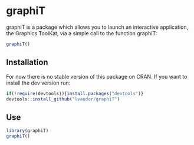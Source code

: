# graphiT

graphiT is a package which allows you to launch an interactive application, the Graphics ToolKat, via a simple call to the function graphiT:

```r
graphiT()
```

## Installation

For now there is no stable version of this package on CRAN. If you want to install the dev version run:

```r
if(!require(devtools)){install.packages("devtools")}
devtools::install_github("lvaudor/graphiT")
```

## Use

```r
library(graphiT)
graphiT()
```